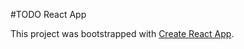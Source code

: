 #TODO React App

This project was bootstrapped with [Create React App](https://github.com/facebookincubator/create-react-app).
